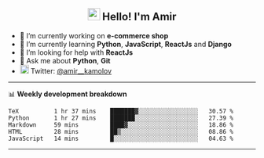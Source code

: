 <h2 align="center"><img src="https://media.giphy.com/media/hvRJCLFzcasrR4ia7z/giphy.gif" width="25px"> Hello! I'm Amir</h2>

- 🔭 I’m currently working on **e-commerce shop**
- 🌱 I’m currently learning **Python**, **JavaScript**, **ReactJs** and **Django**
- 🤔 I’m looking for help with **ReactJs**
- 💬 Ask me about **Python**, **Git**
- <img alt="Amir Kamolov | Twitter" width="18px" src="https://raw.githubusercontent.com/peterthehan/peterthehan/master/assets/twitter.svg" /> Twitter: [@amir__kamolov ](https://twitter.com/amir__kamolov)

---

📊 **Weekly development breakdown**
<!--START_SECTION:waka-->
```text
TeX          1 hr 37 mins    ███████▓░░░░░░░░░░░░░░░░░   30.57 % 
Python       1 hr 27 mins    ███████░░░░░░░░░░░░░░░░░░   27.39 % 
Markdown     59 mins         ████▓░░░░░░░░░░░░░░░░░░░░   18.86 % 
HTML         28 mins         ██▒░░░░░░░░░░░░░░░░░░░░░░   08.86 % 
JavaScript   14 mins         █░░░░░░░░░░░░░░░░░░░░░░░░   04.63 % 
```
<!--END_SECTION:waka-->

---
